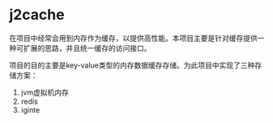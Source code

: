 # j2cache
在项目中经常会用到内存作为缓存，以提供高性能。本项目主要是针对缓存提供一种可扩展的思路，并且统一缓存的访问接口。

项目的目的主要是key-value类型的内存数据缓存存储。为此项目中实现了三种存储方案：
1. jvm虚拟机内存
2. redis
3. iginte

